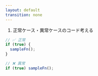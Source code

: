 ```yaml
---
layout: default
transition: none
---
```


<div class="_bullet">

1. 正常ケース・異常ケースのコード考える

</div>

```ts
// ✅ 正常
if (true) {
  sampleFn();
}

// ❌ 異常
if (true) sampleFn();
```

<!-- 
ではまず、正常ケース・異常ケースのコードについてです。  

今回の、「if 文に必ず Block を使用する」というルールを考えると、こちらのように、Block が使われている。つまり、"{}"で囲われている場合は正常なケースとし、Block が使われていない ("{}"で囲われていない場合は) エラーとします。

こちらのコードを元に、実際の AST を見てみます。  
-->